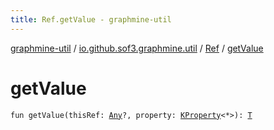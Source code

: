 ```yaml
---
title: Ref.getValue - graphmine-util
---
```


[graphmine-util](../../index.html) / [io.github.sof3.graphmine.util](../index.html) / [Ref](index.html) / [getValue](./get-value.html)

# getValue

`fun getValue(thisRef: `[`Any`](https://kotlinlang.org/api/latest/jvm/stdlib/kotlin/-any/index.html)`?, property: `[`KProperty`](https://kotlinlang.org/api/latest/jvm/stdlib/kotlin.reflect/-k-property/index.html)`<*>): `[`T`](index.html#T)